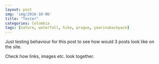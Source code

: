 ```yaml
---
layout: post
img: 'img/2016-10-06'
title: "Tester"
categories: Colombia
tags: [nature, waterfall, hike, prague, yearinabackpack]
---
```


Just testing behaviour for this post to see how would 3 posts look like on the site.

Check how links, images etc. look together.
